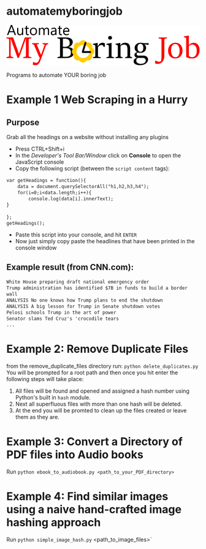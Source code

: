 # automatemyboringjob

![header](images/header.png)

Programs to automate YOUR boring job

# Example 1 Web Scraping in a Hurry

## Purpose
Grab all the headings on a website without installing any plugins

- Press CTRL+Shift+i
- In the _Developer's Tool Bar/Window_ click on **Console** to open the JavaScript console
- Copy the following script (between the `script content` tags):

```
var getHeadings = function(){
    data = document.querySelectorAll("h1,h2,h3,h4");
    for(i=0;i<data.length;i++){
        console.log(data[i].innerText);
}

};
getHeadings();
```

- Paste this script into your console, and hit `ENTER`
- Now just simply copy paste the headlines that have been printed in the console window

## Example result (from CNN.com):

```
White House preparing draft national emergency order
Trump administration has identified $7B in funds to build a border wall
ANALYSIS No one knows how Trump plans to end the shutdown
ANALYSIS A big lesson for Trump in Senate shutdown votes
Pelosi schools Trump in the art of power
Senator slams Ted Cruz's 'crocodile tears
...
```
# Example 2: Remove Duplicate Files

from the remove_duplicate_files directory run:
`python delete_duplicates.py`
You will be prompted for a root path and then once you hit enter the following steps will take place:

1. All files will be found and opened and assigned a hash number using Python's built in `hash` module.
2. Next all superfluous files with more than one hash will be deleted.
3. At the end you will be promted to clean up the files created or leave them as they are.
 
# Example 3: Convert a Directory of PDF files into Audio books

Run
`python ebook_to_audiobook.py <path_to_your_PDF_directory>`

# Example 4: Find similar images using a naive hand-crafted image hashing approach

Run
`python simple_image_hash.py` <path_to_image_files>`
